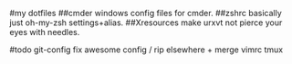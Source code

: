 #my dotfiles
##cmder
windows config files for cmder.
##zshrc
basically just oh-my-zsh settings+alias.
##Xresources
make urxvt not pierce your eyes with needles.

#todo
git-config
fix awesome config / rip elsewhere + merge
vimrc
tmux
